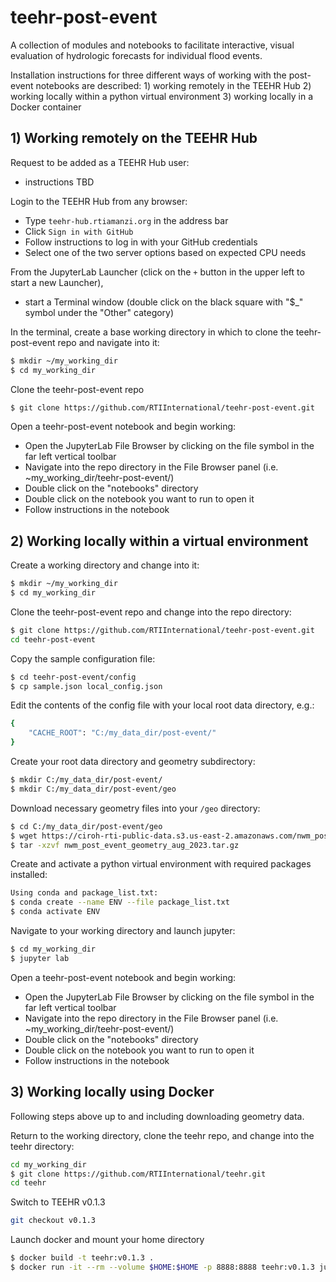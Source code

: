 # teehr-post-event
A collection of modules and notebooks to facilitate interactive, visual evaluation of hydrologic forecasts for individual flood events.  

Installation instructions for three different ways of working with the post-event notebooks are described:  1) working remotely in the TEEHR Hub 2) working locally within a python virtual environment  3) working locally in a Docker container

## 1) Working remotely on the TEEHR Hub

Request to be added as a TEEHR Hub user:
- instructions TBD
  
Login to the TEEHR Hub from any browser: 
- Type ```teehr-hub.rtiamanzi.org``` in the address bar
- Click ```Sign in with GitHub```
- Follow instructions to log in with your GitHub credentials
- Select one of the two server options based on expected CPU needs

From the JupyterLab Launcher (click on the ```+``` button in the upper left to start a new Launcher), 
- start a Terminal window (double click on the black square with "$_" symbol under the "Other" category)

In the terminal, create a base working directory in which to clone the teehr-post-event repo and navigate into it:
```bash
$ mkdir ~/my_working_dir  
$ cd my_working_dir
```
Clone the teehr-post-event repo
```bash
$ git clone https://github.com/RTIInternational/teehr-post-event.git
```
Open a teehr-post-event notebook and begin working:
- Open the JupyterLab File Browser by clicking on the file symbol in the far left vertical toolbar
- Navigate into the repo directory in the File Browser panel (i.e. ~my_working_dir/teehr-post-event/)
- Double click on the "notebooks" directory
- Double click on the notebook you want to run to open it
- Follow instructions in the notebook


## 2) Working locally within a virtual environment

Create a working directory and change into it:  
```bash
$ mkdir ~/my_working_dir  
$ cd my_working_dir
```
Clone the teehr-post-event repo and change into the repo directory:
```bash
$ git clone https://github.com/RTIInternational/teehr-post-event.git
cd teehr-post-event
```
Copy the sample configuration file:
```bash
$ cd teehr-post-event/config
$ cp sample.json local_config.json
```
Edit the contents of the config file with your local root data directory, e.g.:
```bash
{
    "CACHE_ROOT": "C:/my_data_dir/post-event/"
}
```
Create your root data directory and geometry subdirectory:
```bash
$ mkdir C:/my_data_dir/post-event/
$ mkdir C:/my_data_dir/post-event/geo
```
Download necessary geometry files into your ```/geo``` directory: 
```bash
$ cd C:/my_data_dir/post-event/geo
$ wget https://ciroh-rti-public-data.s3.us-east-2.amazonaws.com/nwm_post_event_geometry_aug_2023.tar.gz -O nwm_post_event_geometry_aug_2023.tar.gz
$ tar -xzvf nwm_post_event_geometry_aug_2023.tar.gz
```
Create and activate a python virtual environment with required packages installed:
```bash
Using conda and package_list.txt:
$ conda create --name ENV --file package_list.txt
$ conda activate ENV
```
Navigate to your working directory and launch jupyter:
```bash
$ cd my_working_dir
$ jupyter lab
```
Open a teehr-post-event notebook and begin working:
- Open the JupyterLab File Browser by clicking on the file symbol in the far left vertical toolbar
- Navigate into the repo directory in the File Browser panel (i.e. ~my_working_dir/teehr-post-event/)
- Double click on the "notebooks" directory
- Double click on the notebook you want to run to open it
- Follow instructions in the notebook

## 3) Working locally using Docker
Following steps above up to and including downloading geometry data.

Return to the working directory, clone the teehr repo, and change into the teehr directory:
```bash
cd my_working_dir
$ git clone https://github.com/RTIInternational/teehr.git
cd teehr
```
Switch to TEEHR v0.1.3
```bash
git checkout v0.1.3
```
Launch docker and mount your home directory
```bash
$ docker build -t teehr:v0.1.3 .
$ docker run -it --rm --volume $HOME:$HOME -p 8888:8888 teehr:v0.1.3 jupyter lab --ip 0.0.0.0 $HOME
```
